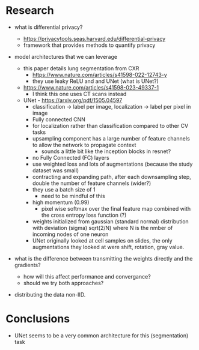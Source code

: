 # Research
- what is differential privacy?
    - https://privacytools.seas.harvard.edu/differential-privacy
    - framework that provides methods to quantify privacy
- model architectures that we can leverage
    - this paper details lung segmentation from CXR
        - https://www.nature.com/articles/s41598-022-12743-y
        - they use leaky ReLU and and UNet (what is UNet?)
    - https://www.nature.com/articles/s41598-023-49337-1
        - I think this one uses CT scans instead
    - UNet - https://arxiv.org/pdf/1505.04597
        - classification -> label per image, localization -> label per pixel in image
        - Fully connected CNN
        - for localization rather than classification compared to other CV tasks
        - upsampling component has a large number of feature channels to allow the network to propagate context
            - sounds a little bit like the inception blocks in resnet?
        - no Fully Connected (FC) layers
        - use weighted loss and lots of augmentations (because the study dataset was small)
        - contracting and expanding path, after each downsampling step, double the number of feature channels (wider?)
        - they use a batch size of 1
            - need to be mindful of this
        - high momentum (0.99) 
            - pixel wise softmax over the final feature map combined with the cross entropy loss function (?)
        - weights initialized from gaussian (standard normal) distribution with deviation (sigma) sqrt(2/N) where N is the nmber of incoming nodes of one neuron
        - UNet originally looked at cell samples on slides, the only augmentations they looked at were shift, rotation, gray value. 

- what is the difference between transmitting the weights directly and the gradients?
    - how will this affect performance and convergance?
    - should we try both approaches?

- distributing the data non-IID.
# Conclusions
- UNet seems to be a very common architecture for this (segmentation) task
